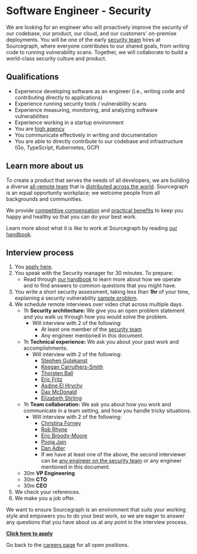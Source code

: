 # Software Engineer - Security

We are looking for an engineer who will proactively improve the security of our codebase, our product, our cloud, and our customers' on-premise deployments. You will be one of the early [security team](../security/index.md) hires at Sourcegraph, where everyone contributes to our shared goals, from writing code to running vulnerability scans. Together, we will collaborate to build a world-class security culture and product.

## Qualifications

- Experience developing software as an engineer (i.e., writing code and contributing directly to applications)
- Experience running security tools / vulnerability scans
- Experience measuring, monitoring, and analyzing software vulnerabilities
- Experience working in a startup environment
- You are [high agency](https://twitter.com/shreyas/status/1276956836856393728)
- You communicate effectively in writing and documentation
- You are able to directly contribute to our codebase and infrastructure (Go, TypeScript, Kubernetes, GCP)

## Learn more about us

To create a product that serves the needs of all developers, we are building a diverse [all-remote team](../../../company/remote/index.md) that is [distributed across the world](../../../company/team/index.md). Sourcegraph is an equal opportunity workplace; we welcome people from all backgrounds and communities.

We provide [competitive compensation](../../people-ops/compensation.md) and [practical benefits](../../people-ops/benefits-and-perks.md) to keep you happy and healthy so that you can do your best work.

Learn more about what it is like to work at Sourcegraph by reading [our handbook](../../index.md).

## Interview process

1. You [apply here](https://jobs.lever.co/sourcegraph/c36db3e1-0ece-465d-ad7c-1eb6de9a4b22/apply).
1. You speak with the Security manager for 30 minutes. To prepare:
   - Read through [our handbook](https://github.com/sourcegraph/about) to learn more about how we operate and to find answers to common questions that you might have.
1. You write a short security assessment, taking less than **1hr** of your time, explaining a security vulnerability [sample problem](https://docs.google.com/document/d/1oXhjU_3y2uhpmWJ2hD0NTaqSanUAOlKDFFmjazAU3Rg/).
1. We schedule remote interviews over video chat across multiple days.
   - 1h **Security architecture:** We give you an open problem statement and you walk us through how you would solve the problem.
      - Will interview with 2 of the following:
         - At least one member of the [security team](../security/index.md#members)
         - Any engineer mentioned in this document.
   - 1h **Technical experience:** We ask you about your past work and accomplishments.
      - Will interview with 2 of the following:
          - [Stephen Gutekanst](../../../company/team/index.md#stephen-gutekanst)
          - [Keegan Carruthers-Smith](../../../company/team/index.md#keegan-carruthers-smith)
          - [Thorsten Ball](../../../company/team/index.md#thorsten-ball-he-him)
          - [Eric Fritz](../../../company/team/index.md#eric-fritz-he-him)
          - [Asdine El Hrychy](../../../company/team/index.md#asdine-el-hrychy)
          - [Dax McDonald](../../../company/team/index.md#dax-mcdonald-he-him)
          - [Elizabeth Stirling](../../../company/team/index.md#elizabeth-stirling-she-her)
   - 1h **Team collaboration:** We ask you about how you work and communicate in a team setting, and how you handle tricky situations.
      - Will interview with 2 of the following:
         - [Christina Forney](../../../company/team/index.md#christina-forney-she-her)
         - [Rob Rhyne](../../../company/team/index.md#rob-rhyne)
         - [Eric Broody-Moore](../../../company/team/index.md#eric-brody-moore)
         - [Pooja Jain](../../../company/team/index.md#pooja-jain-she-her)
         - [Dan Adler](../../../company/team/index.md#dan-adler-he-him)
         - If we have at least one of the above, the second interviewer can be [any engineer on the security team](../security/index.md#members) or any engineer mentioned in this document.
   - 30m **VP Engineering**
   - 30m **CTO**
   - 30m **CEO**
1. We check your references.
1. We make you a job offer.

We want to ensure Sourcegraph is an environment that suits your working style and empowers you to do your best work, so we are eager to answer any questions that you have about us at any point in the interview process.

**[Click here to apply](https://jobs.lever.co/sourcegraph/c36db3e1-0ece-465d-ad7c-1eb6de9a4b22/apply)**

Go back to the [careers page](../../../company/careers.md) for all open positions.

